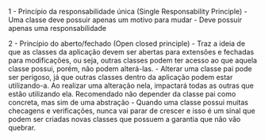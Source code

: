 1 - Princípio da responsabilidade única (Single Responsability Principle)
    - Uma classe deve possuir apenas um motivo para mudar
    - Deve possuir apenas uma responsabilidade

2 - Princípio do aberto/fechado (Open closed principle)
    - Traz a ideia de que as classes da aplicação devem ser abertas para extensões e fechadas para modificações, ou seja,
    outras classes podem ter acesso ao que aquela classe possui, porém, não podem alterá-las.
    - Alterar uma classe pai pode ser perigoso, já que outras classes dentro da aplicação podem estar 
    utilizando-a. Ao realizar uma alteração nela, impactará todas as outras que estão utilizando ela. Recomendado não
    depender da classe pai como concreta, mas sim de uma abstração
    - Quando uma classe possui muitas checagens e verificações, nunca vai parar de crescer e isso é um sinal que podem ser
    criadas novas classes que possuem a garantia que não vão quebrar. 